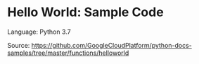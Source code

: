 # Hello World: Sample Code

Language: Python 3.7

Source: https://github.com/GoogleCloudPlatform/python-docs-samples/tree/master/functions/helloworld